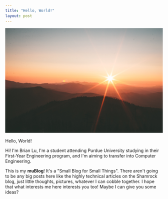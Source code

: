 ```yaml
---
title: "Hello, World!"
layout: post
---
```


![A sunrise: Symbolizing a new beginning?](/assets/img/2022-06-30-hello-world.jpg)

Hello, World!

Hi! I'm Brian Lu, I'm a student attending Purdue University studying in their First-Year Engineering program, and I'm
aiming to transfer into Computer Engineering.

This is my **muBlog**! It's a "Small Blog for Small Things". There aren't going to be any big posts here like the highly
technical articles on the Shamrock blog, just little thoughts, pictures, whatever I can cobble together. I hope that
what interests me here interests you too! Maybe I can give you some ideas?
